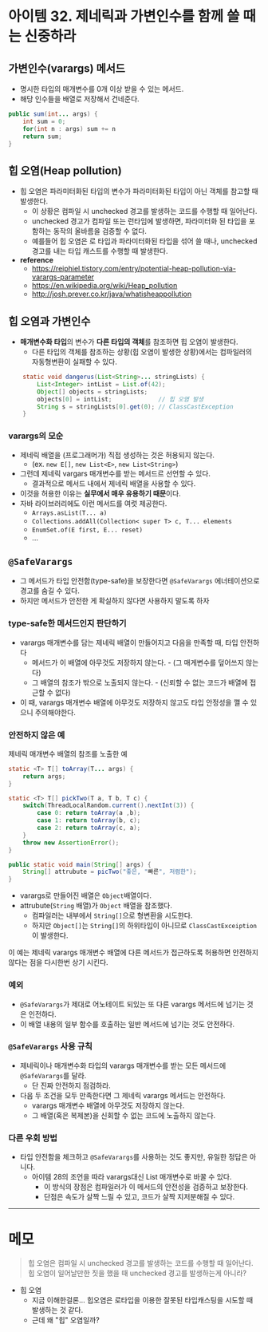  # 아이템 32. 제네릭과 가변인수를 함께 쓸 때는 신중하라 
 ## 가변인수(varargs) 메서드
 - 명시한 타입의 매개변수를 0개 이상 받을 수 있는 메서드. 
 - 해당 인수들을 배열로 저장해서 건네준다.
 ``` java
 public sum(int... args) {
     int sum = 0;
     for(int n : args) sum += n
     return sum;
 }
 ```

## 힙 오염(Heap pollution)
- 힙 오염은 파라미터화된 타입의 변수가 파라미터화된 타입이 아닌 객체를 참고할 때 발생한다.
  - 이 상황은 컴파일 시 unchecked 경고를 발생하는 코드를 수행할 때 일어난다.
  - unchecked 경고가 컴파일 또는 런타임에 발생하면, 파라미터화 된 타입을 포함하는 동작의 올바름을 검증할 수 없다. 
  - 예를들어 힙 오염은 로 타입과 파라미터화된 타입을 섞어 쓸 때나, unchecked 경고를 내는 타입 캐스트를 수행할 때 발생한다.
- **reference**
  - https://reiphiel.tistory.com/entry/potential-heap-pollution-via-varargs-parameter
  - https://en.wikipedia.org/wiki/Heap_pollution
  - http://josh.prever.co.kr/java/whatisheappollution

## 힙 오염과 가변인수
- **매개변수화 타입**의 변수가 **다른 타입의 객체**를 참조하면 힙 오염이 발생한다.
  - 다른 타입의 객체를 참조하는 상황(힙 오염이 발생한 상황)에서는 컴파일러의 자동형변환이 실패할 수 있다.

``` java
    static void dangerus(List<String>... stringLists) {
        List<Integer> intList = List.of(42);
        Object[] objects = stringLists;
        objects[0] = intList;             // 힙 오염 발생   
        String s = stringLists[0].get(0); // ClassCastException
    }
```

### varargs의 모순
- 제네릭 배열을 (프로그래머가) 직접 생성하는 것은 허용되지 않는다.
  - (ex. `new E[]`, `new List<E>`, `new List<String>`)
- 그런데 제네릭 vargars 매개변수를 받는 메서드르 선언할 수 있다.
  - 결과적으로 메서드 내에서 제네릭 배열을 사용할 수 있다.
- 이것을 허용한 이유는 **실무에서 매우 유용하기 때문**이다.
- 자바 라이브러리에도 이런 메서드를 여럿 제공한다.
  - `Arrays.asList(T... a)`
  - `Collections.addAll(Collection< super T> c, T... elements`
  - `EnumSet.of(E first, E... reset)`
  - ...
  
## `@SafeVarargs`
- 그 메서드가 타입 안전함(type-safe)을 보장한다면 `@SafeVarargs` 에너테이션으로 경고를 숨길 수 있다.
- 하지만 메서드가 안전한 게 확실하지 않다면 사용하지 말도록 하자

### type-safe한 메서드인지 판단하기
- varargs 매개변수를 담는 제네릭 배열이 만들어지고 다음을 만족할 때, 타입 안전하다
  - 메서드가 이 배열에 아무것도 저장하지 않는다. - (그 매게변수를 덮어쓰지 않는다)
  - 그 배열의 참조가 밖으로 노출되지 않는다. - (신뢰할 수 없는 코드가 배열에 접근할 수 없다) 
- 이 때, varargs 매개변수 배열에 아무것도 저장하지 않고도 타입 안정성을 깰 수 있으니 주의해야한다.

### 안전하지 않은 예
제네릭 매개변수 배열의 참조를 노출한 예
``` java
static <T> T[] toArray(T... args) {
    return args;
}
```

``` java
static <T> T[] pickTwo(T a, T b, T c) {
    switch(ThreadLocalRandom.current().nextInt(3)) {
        case 0: return toArray(a ,b);
        case 1: return toArray(b, c);
        case 2: return toArray(c, a);
    }
    throw new AssertionError();
}
```
``` java
public static void main(String[] args) {
    String[] attrubute = picTwo("좋은, "빠른", 저렴한");
}
```

- varargs로 만들어진 배열은 `Object`배열이다.
- attrubute(`String` 배열)가 `Object` 배열을 참조했다.
  - 컴파일러는 내부에서 `String[]`으로 형변환을 시도한다.
  - 하지만 `Object[]`는 `String[]`의 하위타입이 아니므로 `ClassCastExceiption`이 발생한다.

이 예는 제네릭 varargs 매개변수 배열에 다른 메서드가 접근하도록 허용하면 안전하지 않다는 점을 다시한번 상기 시킨다.

### 예외
- `@SafeVarargs`가 제대로 어노테이트 되있는 또 다른 varargs 메서드에 넘기는 것은 인전하다.
- 이 배열 내용의 일부 함수를 호출하는 일반 메서드에 넘기는 것도 안전하다.

### `@SafeVarargs` 사용 규칙
- 제네릭이나 매개변수화 타입의 varargs 매개변수를 받는 모든 메서드에 `@SafeVarargs`를 달라.
  - 단 진짜 안전하지 점검하라.
- 다음 두 조건을 모두 만족한다면 그 제네릭 varargs 메서드는 안전하다.
  - varargs 매개변수 배열에 아무것도 저장하지 않는다.
  - 그 배열(혹은 복제본)을 신회할 수 없는 코드에 노출하지 않는다.

### 다른 우회 방법
- 타입 안전함을 체크하고 `@SafeVarargs`를 사용하는 것도 좋지만, 유일한 정답은 아니다.
  - 아이템 28의 조언을 따라 varargs대신 List 매개변수로 바꿀 수 있다.
    - 이 방식의 장점은 컴파일러가 이 메서드의 안전성을 검증하고 보장한다.
    - 단점은 속도가 살짝 느릴 수 있고, 코드가 살짝 지저분해질 수 있다.

---
# 메모
> 힙 오염은 컴파일 시 unchecked 경고를 발생하는 코드를 수행할 때 일어난다.
힙 오염이 일어날만한 짓을 했을 때 unchecked 경고를 발생하는게 아니라?

- 힙 오염
  - 지금 이해한걸론... 힙오염은 로타입을 이용한 잘못된 타입캐스팅을 시도할 때 발생하는 것 같다.
  - 근데 왜 "힙" 오염일까?